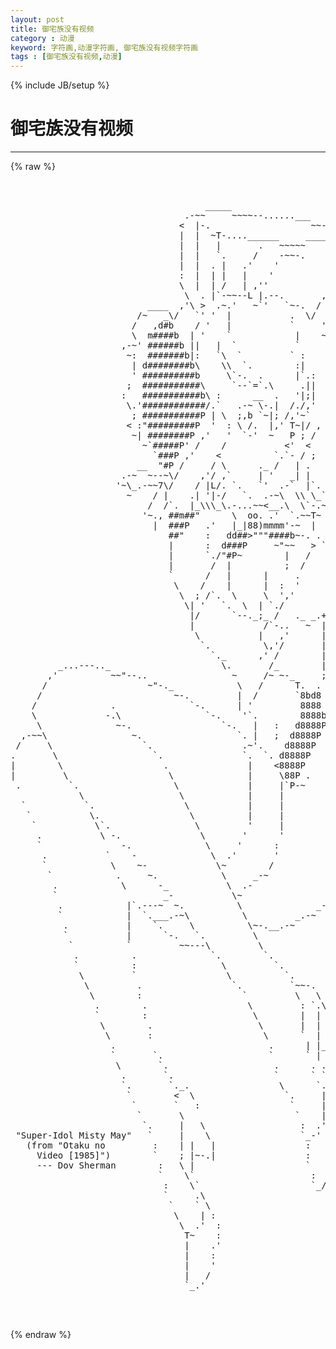 ```yaml
---
layout: post
title: 御宅族没有视频
category : 动漫
keyword: 字符画,动漫字符画, 御宅族没有视频字符画
tags : [御宅族没有视频,动漫]
---
```

{% include JB/setup %}
# 御宅族没有视频
---
{% raw %}
<pre>


                                     _____
                                 .-~~     ~~~~--......___
                                &lt;  |-.                   ~~--._
                                |  |  ~T-....______     ______ `.
                                |  |   |       .   ~~~~~      ~~~
                                |  |   `.     /    -~~-.
                                |  |  . |   .&#039;    &#039;             /`.
                                :  |  | |   |    &#039;            ,&#039; ,.`.
                                \  |  | /   | ,&#039;&#039;            / ,&#039; \  ~-.
                                 \  . |`-~~--L |.--.       ,&#039;     /.   `
                          ____  ,&#039;\ &gt;  .~.&#039;   ~`&#039;   `~-.  /   ,  / &gt;    `.
                        /~   _\/   `&#039; &#039;  |           .  \/  ,&#039; .&#039;.~,\    `.
                       /   ,d#b    / &#039;   |           `     &#039;.-~~~,&#039;  &gt;    `m.
                       \  m####b  | &#039;    `            |    ~~~~-&lt;  ,d#.    &quot;##
                     ,-~&#039; ######b ||   |  `           `          \d&quot;d#b      Y
                      ~:  #######b|:   `\  `         ` :          &quot;d###b      .
                       | d########b\    \\  `.        :|           &quot;####b     :
                       &#039; ##########b     \`-.  .      |`.:          &quot;####b     .
                      ;  ###########\     `--`=`.\     .||          |#####b    |
                     :   ###########b\ :      __  .   &#039;|;|      \   d######\   |
                      \.&#039;############/.`   .-~ \-.|  /./,&#039;      .&#039; d######P `  |
                       ; ###########P | \  ;,b `~|; /,&#039;~`      ,&#039;,d######P   | |
                      &lt; :&quot;#########P  &#039;  : \ /.  |,&#039; T~|/ , +-~ db&quot;#####P    | |
                       ~| ########P ,&#039;   &#039;  `-&#039;  ~   P ; /  |  d#######P      \|
                         ~`#####P&#039; /    /           &lt;&#039;  &lt;   `~&quot;&quot;######P
                           `###P ,&#039;    &lt;          `.`- / ;  |    &quot;###P..
                        __  &quot;#P /     / \      ._ /   | .   `.    ##P__ ~7~
                     .-~  ~--~\/    ,&#039;/ ,`     | &#039;   _| |     \ -_ P~  ~-&#039;
                    &#039;~\_.-~~7\/    / |L/. `.   `&#039;  .-`  |`.   \`.  ~~~.
                      ~    / |    .| &#039;|-/   `.  .-~\  \\ \_`-. \`  \`.|
                          /  /`.  |_\\\_\.-...~~&lt;__.\  \`-.~~ `-|   | \
                         &#039;~., ##m##&quot;      \  oo. .&#039;  `.~~T~ ~~~/:-. | |
                           |  ###P   .&#039;   |_|88)mmmm&#039;-~  |    / | | /,&#039;
                              ##&quot;    :   dd##&gt;&quot;&quot;&quot;####b~-. .  /  | ;-
                              |      :  d###P     ~&quot;~~   &gt; `&lt;  ,&#039;/
                              |      `./&quot;#P~        |   /    \  ~
                              |       /  |          ;  /      |
                              `      /   |      |     .       |
                               \    /    |      |  :  &#039;       &#039;
                                \  ; /`.  \     \  &#039;,&#039;       ,
                                 \| &#039;   `.  \  | `./        .
                                  |/      `--._;_ /   ._ _.+&#039;
                                  |             /`-..   ~  |
                                   \           |   ,&#039;      |
                                    `.          \,&#039;/       |
                                      `._      ,&#039; /        |
         _...---.._                     \.       /_        |
       ,&#039;          ~~&quot;--..                ~     /~ ~-_     ;
      /                   ~&quot;-._            \   /      T.  .
     /                         ~-.         |  /       `8bd8
    /              .              `-.      | &#039;         8888
    \             -.\                `-.    &#039;`.        8888b
     \              ~-.                 `-.   |   :   d8888P\
  ,-~~\                ~.                  `. |   ;  d8888P  \
 /     \                 `.                 .~&#039;.    d8888P    \   _.,_
.       \                  `.               `.  `. d8888P      \-~  ~ ~-.
|        \                   .               |    &lt;8888P        \        ~-.
|         \                   \              |     \88P .        \         |
 .         `.                  \             |     |`P-~          .        \
             \                  \            |     |              |        .&#039;
  `           `.                 \           |     |              |        &gt;
   `           \.                 \          |     |              |        &#039;
    `           \`.                \         &#039;     |              ;       ~;
     .           \ -.               \       &#039;      &#039;             .        /
     `               -.              \     &#039;      :              ;      /~
      .           `    -              \  .&#039;       &#039;             .~-.  /~
      `            \    ~-             \~        /              ;   ~~
       `            .     ~.            \     _-~              /
        .            \      -_           \  .-                /
        `                    _-           \~                .&#039;
         .            |`.---~  ~.          \              _-
         `            |  `.___.-~\          \         _.-~
          .           |    `.     \          \~-.__.-~
          `           |      `-.   `.         \
           `          `         ~~---\         \
            .          .              `.        `.
            `          :                \         `.
             \         `                 \          `.
              \         .                 `.         `~~-.
               \        :                   `         \   \
                .        .                   \         : `.\
                `        :                    \        |  | .
                 \        .                    \       |  |
                  \       :                     \      `  |  `
                   .                             .      | |_  .
                   `       `.                    `      ` | ~.;
                    \       `.                    .      . .
                     .       `.                   `      ` `
                     `.       `._.                 \      `.\
                      `        &lt;  \                 `.     | .
                       `       `   :                 `     | |
                        `       \                     `    | |
                         `.     |   \                  :  .&#039; |
 &quot;Super-Idol Misty May&quot;   `     |    \                 `_-&#039;  |
   (from &quot;Otaku no         :    | |   |                 :    ;
     Video [1985]&quot;)        `    ; |~-.|                 :    &#039;
     --- Dov Sherman        :   \ |                     `   ,
                            `    \`                      :  &#039;
                             :    \`                     `_/
                             `     .\
                              `    ` \
                               \    | :
                                \  .&#039;  :
                                 T~    :
                                 |    .&#039;
                                 |    :
                                 |    &#039;
                                 |   /
                                 `_.&#039;


 </pre>
{% endraw %}
